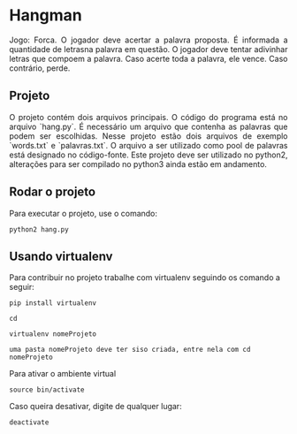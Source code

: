# Hangman

<p align="justify">Jogo: Forca.
O jogador deve acertar a palavra proposta.
É informada a quantidade de letrasna palavra em questão.
O jogador deve tentar adivinhar letras que compoem a palavra.
Caso acerte toda a palavra, ele vence. Caso contrário, perde.</p>

Projeto
------

<p align="justify">O projeto contém dois arquivos principais.
O código do programa está no arquivo `hang.py`.
É necessário um arquivo que contenha as palavras que podem ser escolhidas.
Nesse projeto estão dois arquivos de exemplo `words.txt` e `palavras.txt`.
O arquivo a ser utilizado como pool de palavras está designado no código-fonte.
Este projeto deve ser utilizado no python2, alterações para ser compilado no
python3 ainda estão em andamento.</p>

Rodar o projeto
------

Para executar o projeto, use o comando:

```
python2 hang.py
```
Usando virtualenv
------

Para contribuir no projeto trabalhe com virtualenv seguindo os comando a seguir: 

```
pip install virtualenv
```
```
cd
```
```
virtualenv nomeProjeto
```
```
uma pasta nomeProjeto deve ter siso criada, entre nela com cd nomeProjeto
```
Para ativar o ambiente virtual
```
source bin/activate
```
Caso queira desativar, digite de qualquer lugar:
```
deactivate
```
 
